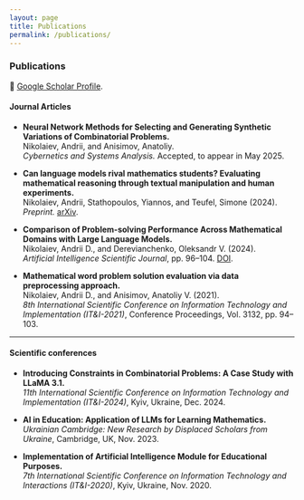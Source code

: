 ```yaml
---
layout: page
title: Publications
permalink: /publications/
---
```


<link rel="stylesheet" href="{{ '/assets/css/custom.css' | relative_url }}">

### Publications

🔗 [Google Scholar Profile](https://scholar.google.com/citations?user=N8jrLt4AAAAJ).

#### Journal Articles

- **Neural Network Methods for Selecting and Generating Synthetic Variations of Combinatorial Problems.**  
  Nikolaiev, Andrii, and Anisimov, Anatoliy.  
  *Cybernetics and Systems Analysis.* Accepted, to appear in May 2025.

- **Can language models rival mathematics students? Evaluating mathematical reasoning through textual manipulation and human experiments.**    
  Nikolaiev, Andrii, Stathopoulos, Yiannos, and Teufel, Simone (2024).  
  _Preprint._ [arXiv](https://arxiv.org/abs/2412.11908).

- **Comparison of Problem-solving Performance Across Mathematical Domains with Large Language Models.**   
  Nikolaiev, Andrii D., and Derevianchenko, Oleksandr V. (2024).  
  *Artificial Intelligence Scientific Journal*, pp. 96–104. [DOI](https://doi.org/10.15407/jai2024.04.096).

- **Mathematical word problem solution evaluation via data preprocessing approach.**  
  Nikolaiev, Andrii D., and Anisimov, Anatoliy V. (2021).  
  *8th International Scientific Conference on Information Technology and Implementation (IT&I-2021)*, Conference Proceedings, Vol. 3132, pp. 94–103.

[//]: # (  [PDF]&#40;https://ceur-ws.org/Vol-3132/Paper_9.pdf&#41;.)

---

#### Scientific conferences

- **Introducing Constraints in Combinatorial Problems: A Case Study with LLaMA 3.1.**  
  _11th International Scientific Conference on Information Technology and Implementation (IT&I-2024)_, Kyiv, Ukraine, Dec. 2024.

- **AI in Education: Application of LLMs for Learning Mathematics.**  
  _Ukrainian Cambridge: New Research by Displaced Scholars from Ukraine_, Cambridge, UK, Nov. 2023.

- **Implementation of Artificial Intelligence Module for Educational Purposes.**  
  _7th International Scientific Conference on Information Technology and Interactions (IT&I-2020)_, Kyiv, Ukraine, Nov. 2020.

[//]: # (- _Mathematical Word Problem Solution Evaluation via Data Preprocessing Approach._  )
[//]: # (  8th International Scientific Conference on Information Technology and Implementation, Kyiv, Ukraine, Dec. 2021.)

